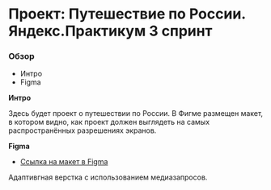 # Проект: Путешествие по России. Яндекс.Практикум 3 спринт

### Обзор
* Интро
* Figma


**Интро**

Здесь будет проект о путешествии по России.
В Фигме размещен макет, в котором видно, как проект должен выглядеть на самых распространённых разрешениях экранов.

**Figma**

* [Ссылка на макет в Figma](https://www.figma.com/file/5S2WSbEFL6awjVWJ0NWL8Q/Sprint-3_-Russia-_-desktop-mobile?node-id=28503%3A0)

Адаптивгная верстка с использованием медиазапросов.

